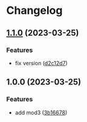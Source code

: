 # Changelog

## [1.1.0](https://github.com/Yapcheekian/gomodules/compare/mod3/v1.0.0...mod3/v1.1.0) (2023-03-25)


### Features

* fix version ([d2c12d7](https://github.com/Yapcheekian/gomodules/commit/d2c12d70065025e1405545e9fd51490ed5f02e42))

## 1.0.0 (2023-03-25)


### Features

* add mod3 ([3b16678](https://github.com/Yapcheekian/gomodules/commit/3b166781b05a2f2f96d3449d27493fdf72d1457b))
